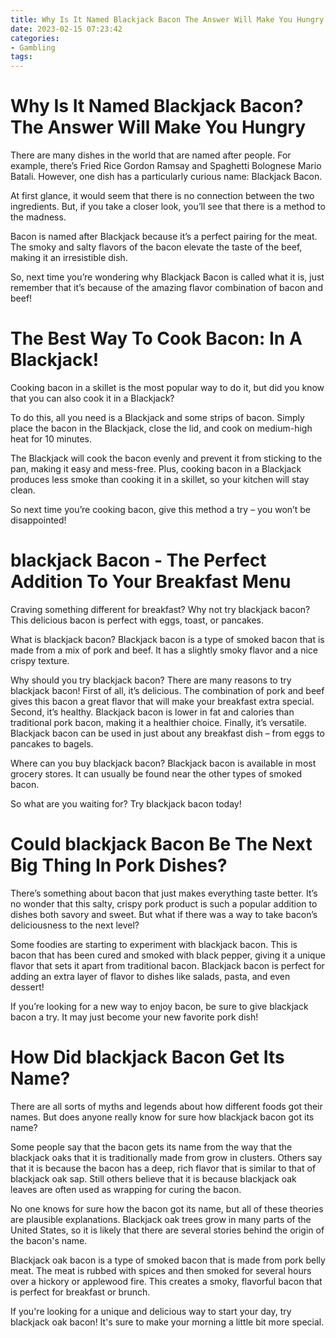 ```yaml
---
title: Why Is It Named Blackjack Bacon The Answer Will Make You Hungry
date: 2023-02-15 07:23:42
categories:
- Gambling
tags:
---
```



#  Why Is It Named Blackjack Bacon? The Answer Will Make You Hungry

There are many dishes in the world that are named after people. For example, there’s Fried Rice Gordon Ramsay and Spaghetti Bolognese Mario Batali. However, one dish has a particularly curious name: Blackjack Bacon.

At first glance, it would seem that there is no connection between the two ingredients. But, if you take a closer look, you’ll see that there is a method to the madness.

Bacon is named after Blackjack because it’s a perfect pairing for the meat. The smoky and salty flavors of the bacon elevate the taste of the beef, making it an irresistible dish.

So, next time you’re wondering why Blackjack Bacon is called what it is, just remember that it’s because of the amazing flavor combination of bacon and beef!

#  The Best Way To Cook Bacon: In A Blackjack!

Cooking bacon in a skillet is the most popular way to do it, but did you know that you can also cook it in a Blackjack?

To do this, all you need is a Blackjack and some strips of bacon. Simply place the bacon in the Blackjack, close the lid, and cook on medium-high heat for 10 minutes.

The Blackjack will cook the bacon evenly and prevent it from sticking to the pan, making it easy and mess-free. Plus, cooking bacon in a Blackjack produces less smoke than cooking it in a skillet, so your kitchen will stay clean.

So next time you’re cooking bacon, give this method a try – you won’t be disappointed!

#  blackjack Bacon - The Perfect Addition To Your Breakfast Menu 

Craving something different for breakfast? Why not try blackjack bacon? This delicious bacon is perfect with eggs, toast, or pancakes.

What is blackjack bacon? Blackjack bacon is a type of smoked bacon that is made from a mix of pork and beef. It has a slightly smoky flavor and a nice crispy texture.

Why should you try blackjack bacon? There are many reasons to try blackjack bacon! First of all, it’s delicious. The combination of pork and beef gives this bacon a great flavor that will make your breakfast extra special. Second, it’s healthy. Blackjack bacon is lower in fat and calories than traditional pork bacon, making it a healthier choice. Finally, it’s versatile. Blackjack bacon can be used in just about any breakfast dish – from eggs to pancakes to bagels.

Where can you buy blackjack bacon? Blackjack bacon is available in most grocery stores. It can usually be found near the other types of smoked bacon.

So what are you waiting for? Try blackjack bacon today!

#  Could blackjack Bacon Be The Next Big Thing In Pork Dishes?

There’s something about bacon that just makes everything taste better. It’s no wonder that this salty, crispy pork product is such a popular addition to dishes both savory and sweet. But what if there was a way to take bacon’s deliciousness to the next level?

Some foodies are starting to experiment with blackjack bacon. This is bacon that has been cured and smoked with black pepper, giving it a unique flavor that sets it apart from traditional bacon. Blackjack bacon is perfect for adding an extra layer of flavor to dishes like salads, pasta, and even dessert!

If you’re looking for a new way to enjoy bacon, be sure to give blackjack bacon a try. It may just become your new favorite pork dish!

#  How Did blackjack Bacon Get Its Name?

There are all sorts of myths and legends about how different foods got their names. But does anyone really know for sure how blackjack bacon got its name?

Some people say that the bacon gets its name from the way that the blackjack oaks that it is traditionally made from grow in clusters. Others say that it is because the bacon has a deep, rich flavor that is similar to that of blackjack oak sap. Still others believe that it is because blackjack oak leaves are often used as wrapping for curing the bacon.

No one knows for sure how the bacon got its name, but all of these theories are plausible explanations. Blackjack oak trees grow in many parts of the United States, so it is likely that there are several stories behind the origin of the bacon's name.

Blackjack oak bacon is a type of smoked bacon that is made from pork belly meat. The meat is rubbed with spices and then smoked for several hours over a hickory or applewood fire. This creates a smoky, flavorful bacon that is perfect for breakfast or brunch.

If you're looking for a unique and delicious way to start your day, try blackjack oak bacon! It's sure to make your morning a little bit more special.